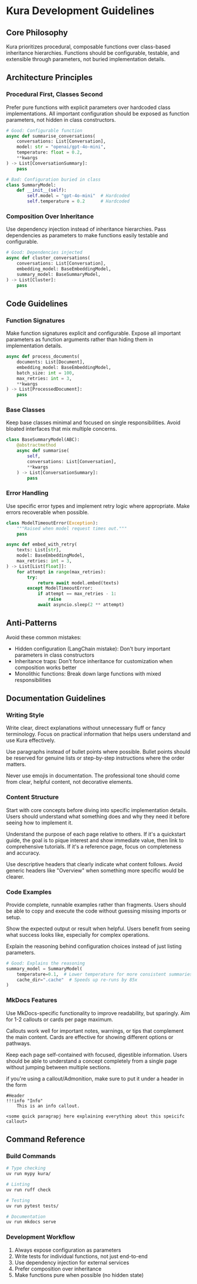 # Kura Development Guidelines

## Core Philosophy

Kura prioritizes procedural, composable functions over class-based inheritance hierarchies. Functions should be configurable, testable, and extensible through parameters, not buried implementation details.

## Architecture Principles

### Procedural First, Classes Second

Prefer pure functions with explicit parameters over hardcoded class implementations. All important configuration should be exposed as function parameters, not hidden in class constructors.

```python
# Good: Configurable function
async def summarise_conversations(
    conversations: List[Conversation],
    model: str = "openai/gpt-4o-mini",
    temperature: float = 0.2,
    **kwargs
) -> List[ConversationSummary]:
    pass

# Bad: Configuration buried in class
class SummaryModel:
    def __init__(self):
        self.model = "gpt-4o-mini"  # Hardcoded
        self.temperature = 0.2      # Hardcoded
```

### Composition Over Inheritance

Use dependency injection instead of inheritance hierarchies. Pass dependencies as parameters to make functions easily testable and configurable.

```python
# Good: Dependencies injected
async def cluster_conversations(
    conversations: List[Conversation],
    embedding_model: BaseEmbeddingModel,
    summary_model: BaseSummaryModel,
) -> List[Cluster]:
    pass
```

## Code Guidelines

### Function Signatures

Make function signatures explicit and configurable. Expose all important parameters as function arguments rather than hiding them in implementation details.

```python
async def process_documents(
    documents: List[Document],
    embedding_model: BaseEmbeddingModel,
    batch_size: int = 100,
    max_retries: int = 3,
    **kwargs
) -> List[ProcessedDocument]:
    pass
```

### Base Classes

Keep base classes minimal and focused on single responsibilities. Avoid bloated interfaces that mix multiple concerns.

```python
class BaseSummaryModel(ABC):
    @abstractmethod
    async def summarise(
        self,
        conversations: List[Conversation],
        **kwargs
    ) -> List[ConversationSummary]:
        pass
```

### Error Handling

Use specific error types and implement retry logic where appropriate. Make errors recoverable when possible.

```python
class ModelTimeoutError(Exception):
    """Raised when model request times out."""
    pass

async def embed_with_retry(
    texts: List[str],
    model: BaseEmbeddingModel,
    max_retries: int = 3,
) -> List[List[float]]:
    for attempt in range(max_retries):
        try:
            return await model.embed(texts)
        except ModelTimeoutError:
            if attempt == max_retries - 1:
                raise
            await asyncio.sleep(2 ** attempt)
```

## Anti-Patterns

Avoid these common mistakes:

- Hidden configuration (LangChain mistake): Don't bury important parameters in class constructors
- Inheritance traps: Don't force inheritance for customization when composition works better
- Monolithic functions: Break down large functions with mixed responsibilities

## Documentation Guidelines

### Writing Style

Write clear, direct explanations without unnecessary fluff or fancy terminology. Focus on practical information that helps users understand and use Kura effectively.

Use paragraphs instead of bullet points where possible. Bullet points should be reserved for genuine lists or step-by-step instructions where the order matters.

Never use emojis in documentation. The professional tone should come from clear, helpful content, not decorative elements.

### Content Structure

Start with core concepts before diving into specific implementation details. Users should understand what something does and why they need it before seeing how to implement it.

Understand the purpose of each page relative to others. If it's a quickstart guide, the goal is to pique interest and show immediate value, then link to comprehensive tutorials. If it's a reference page, focus on completeness and accuracy.

Use descriptive headers that clearly indicate what content follows. Avoid generic headers like "Overview" when something more specific would be clearer.

### Code Examples

Provide complete, runnable examples rather than fragments. Users should be able to copy and execute the code without guessing missing imports or setup.

Show the expected output or result when helpful. Users benefit from seeing what success looks like, especially for complex operations.

Explain the reasoning behind configuration choices instead of just listing parameters.

```python
# Good: Explains the reasoning
summary_model = SummaryModel(
    temperature=0.1,  # Lower temperature for more consistent summaries
    cache_dir=".cache"  # Speeds up re-runs by 85x
)
```

### MkDocs Features

Use MkDocs-specific functionality to improve readability, but sparingly. Aim for 1-2 callouts or cards per page maximum.

Callouts work well for important notes, warnings, or tips that complement the main content. Cards are effective for showing different options or pathways.

Keep each page self-contained with focused, digestible information. Users should be able to understand a concept completely from a single page without jumping between multiple sections.

if you're using a callout/Admonition, make sure to put it under a header in the form

```
#Header
!!!info "Info"
    This is an info callout.

<some quick paragrapj here explaining everything about this speicifc callout>
```

## Command Reference

### Build Commands

```bash
# Type checking
uv run mypy kura/

# Linting
uv run ruff check

# Testing
uv run pytest tests/

# Documentation
uv run mkdocs serve
```

### Development Workflow

1. Always expose configuration as parameters
2. Write tests for individual functions, not just end-to-end
3. Use dependency injection for external services
4. Prefer composition over inheritance
5. Make functions pure when possible (no hidden state)
